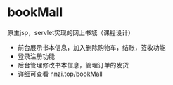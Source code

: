 # bookMall
原生jsp，servlet实现的网上书城（课程设计）

+ 前台展示书本信息，加入删除购物车，结账，签收功能
+ 登录注册功能
+ 后台管理修改书本信息，管理订单的发货
+ 详细可查看 nnzi.top/bookMall